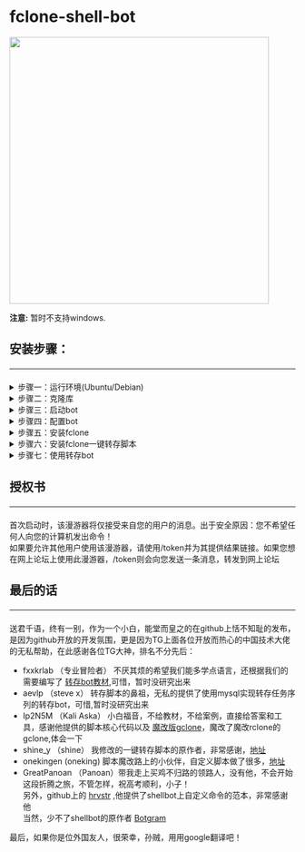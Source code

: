 # fclone-shell-bot

<img src="https://github.com/cgkings/gclone_shell_bot/blob/master/images/chat1.jpg" height="470px" width="457px">

**注意:** 暂时不支持windows.

## 安装步骤：<hr />
<details>
<summary>步骤一：运行环境(Ubuntu/Debian)</summary>
1.确保自己安装了python3.6 +，依次运行以下命令，因为我也不知道shellbot到底需要哪些，所以把我装的全部告诉你，注意错误提示：<br>

```
pip3 install pipenv

pip3 install delegator.py

pip3 install python-telegram-bot

pip3 install pysocks

```

2.安装[node-pty依赖项](https://github.com/Microsoft/node-pty#dependencies).

```
sudo apt install nodejs
sudo apt install -y make python build-essential
```

</details>
<details>
<summary>步骤二：克隆库</summary>

```
git clone https://github.com/cgkings/gclone_shell_bot.git && cd /root/gclone_shell_bot
npm install
```

</details>
<details>
<summary>步骤三：启动bot</summary>

```
node server
```

</details>
<details>
<summary>步骤四：配置bot</summary>

1.获取Telegram bot的token和用户id

* 使用Telegram的botfather建立一个属于你的bot，获取bot token

* 使用用户id获取bot，获取你自己的用户ID

复制以上信息备用

2.第一次运行它时，它将询问您一些问题并自动创建配置文件：config.json。您也可以手动编写，请参见config.example.json。<br>
启动后，它将在启动Bot ready.并运行时显示一条消息。为了方便起见，您可能需要与BotFather交谈并将命令列表设置为的内容commands.txt。

</details>
<details>
<summary>步骤五：安装fclone</summary>

[fclone发布地址页](https://github.com/mawaya/rclone) <br>
一键安装命令：<br>
```
wget https://raw.githubusercontent.com/cgkings/fclone_shell_bot/master/fclone/fclone.zip && unzip fclone.zip && mv fclone /usr/bin && chmod +x /usr/bin/fclone
```
<br>作者是TG上的@fxxkrlab（F佬）和@Ip2N5M（K佬），都是很热心的人，小白的福音，欢迎大家去TG上骚扰他们，他们非常渴望你们的小白问题！<br>
fclone的优势？其实没啥优势，就是比现存所有转存工具快个几十倍吧，速度见下图：<br>
<img src="https://raw.githubusercontent.com/cgkings/fclone_shell_bot/master/images/spead.png"><br>
这张图是盗的TG上@asuka8，内测群里有名的快枪手！<br>
<img src="https://github.com/cgkings/fclone_shell_bot/raw/master/images/speader.gif" width="800px" alt="速度图" ><br/>
这是我自己的速度图，512M VPS性能不给力<br>
关于fclone,有啥问题除了问F佬和K佬，也可以加@asuka8和@waihoe89，他们都非常热心！<br>
另外，隆重介绍一下TG上的@Komeanx（Jason Wu），头像经常换，名字还没换过，TG中文圈有名的小白奸商，自从热心的帮我搭建完gclone，就开始付费搭建等等一系列小白奸商行径，大概是帮完我才发现有这么好的耐心，为啥不能用耐心换钱呢，一下想开了，哈哈，开玩笑的，有事可以私聊他，他找你要钱，就把他拉黑。。。<br>
</details>
<details>
<summary>步骤六：安装fclone一键转存脚本</summary>

```
sh -c "$(curl -fsSL https://raw.githubusercontent.com/cgkings/fclone_shell_bot/master/script/fcloneinstall.sh)"
```

[脚本配置教程](https://github.com/cgkings/gclone-assistant) 

当你熟悉以后应该可以根据自己的需要修改脚本了，有问题TG找 @onekings，他在这个脚本的自定义道路上已经越走越（歪）远了，冉冉升起的小白大神
你要是不在TG上找他问几个小白问题，就是不尊重他！

</details>
<details>
<summary>步骤七：使用转存bot</summary>

1、向bot输入/gd
  
  注：你也可以在TG找@BotFather，输入/setcommands，定义命令列表，这样你就可以在转存bot上点击“/”，选择“/gd”

2、在bot弹出信息“请输入你的分享链接”回复你要转存的分享链接

剩下的按图示操作就行，注意，所以需要输入的内容，必须在带“🔸”符号原信息回复方有效

</details>

## 授权书<hr />
首次启动时，该漫游器将仅接受来自您的用户的消息。出于安全原因：您不希望任何人向您的计算机发出命令！<br>
如果要允许其他用户使用该漫游器，请使用/token并为其提供结果链接。如果您想在网上论坛上使用此漫游器，/token则会向您发送一条消息，转发到网上论坛<br> 

## 最后的话<hr />
送君千语，终有一别，作为一个小白，能堂而皇之的在github上恬不知耻的发布，是因为github开放的开发氛围，更是因为TG上面各位开放而热心的中国技术大佬的无私帮助，在此感谢各位TG大神，排名不分先后：<br>
* fxxkrlab （专业冒险者） 不厌其烦的希望我们能多学点语言，还根据我们的需要编写了 [转存bot教材](https://github.com/fxxkrlab/iCopy),可惜，暂时没研究出来<br>
* aevlp （steve x） 转存脚本的鼻祖，无私的提供了使用mysql实现转存任务序列的转存bot，可惜,暂时没研究出来<br>
* Ip2N5M （Kali Aska） 小白福音，不给教材，不给案例，直接给答案和工具，感谢他提供的脚本核心代码以及 [魔改版gclone](https://github.com/mawaya/rclone)，魔改了魔改rclone的gclone,体会一下 <br>
* shine_y （shine） 我修改的一键转存脚本的原作者，非常感谢，[地址](https://github.com/vcfe/gd) <br>
* onekingen (oneking) 脚本魔改路上的小伙伴，自定义脚本做了很多，[地址](https://github.com/vitaminx/gclone-assistant) <br>
* GreatPanoan （Panoan）带我走上买鸡不归路的领路人，没有他，不会开始这段折腾之旅，不管怎样，祝高考顺利，小子！<br>
另外，github上的 [hrvstr](https://github.com/) ,他提供了shellbot上自定义命令的范本，非常感谢他 <br>
当然，少不了shellbot的原作者 [Botgram](https://botgram.js.org)  <br>

最后，如果你是位外国友人，很荣幸，孙贼，用用google翻译吧！
